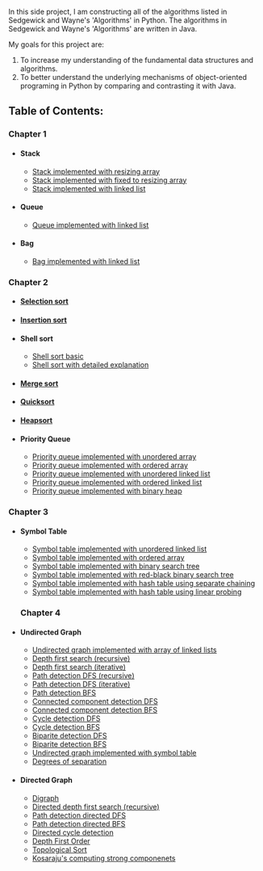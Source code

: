 In this side project, I am constructing all of the algorithms listed in Sedgewick and Wayne's 'Algorithms' in Python. 
The algorithms in Sedgewick and Wayne's 'Algorithms' are written in Java. 

My goals for this project are:
1. To increase my understanding of the fundamental data structures and algorithms. 
2. To better understand the underlying mechanisms of object-oriented programing in Python by comparing and contrasting it with Java.

## Table of Contents:

### Chapter 1
- #### Stack<br>
  - [Stack implemented with resizing array](chapter_1/stack/stack_resizingarray.py)<br>
  - [Stack implemented with fixed to resizing array](chapter_1/stack/stack_resizingarray.py)<br>
  - [Stack implemented with linked list](chapter_1/stack/stack_resizingarray.py)<br>
- #### Queue<br>
  - [Queue implemented with linked list](chapter_1/queue/queue_linkedlist.py)<br>
- #### Bag<br>
  - [Bag implemented with linked list](chapter_1/bag/bag_linkedlist.py)<br>
  
  
  
### Chapter 2
- #### [Selection sort](chapter_2/selection_sort/selection_sort.py)<br>
- #### [Insertion sort](chapter_2/insertion_sort/insertion_sort.py)<br>
- #### Shell sort<br>
  - [Shell sort basic](chapter_2/shell_sort/shell_sort.py)<br>
  - [Shell sort with detailed explanation](chapter_2/shell_sort/shell_sort_explanation.py)<br>
- #### [Merge sort](chapter_2/merge_sort/merge_sort.py)<br>
- #### [Quicksort](chapter_2/quicksort/quicksort.py)<br>
- #### [Heapsort](chapter_2/heapsort/heapsort.py)<br>
- #### Priority Queue<br>
  - [Priority queue implemented with unordered array](chapter_2/priority_queue/priorityqueue_unorderedarray.py)<br>
  - [Priority queue implemented with ordered array](chapter_2/priority_queue/priorityqueue_orderedarray.py)<br>
  - [Priority queue implemented with unordered linked list](chapter_2/priority_queue/priorityqueue_unorderedlinkedlist.py)<br>
  - [Priority queue implemented with ordered linked list](chapter_2/priority_queue/priorityqueue_orderedlinkedlist.py)<br>
  - [Priority queue implemented with binary heap](chapter_2/priority_queue/priorityqueue_binaryheap.py)<br>
  
  
### Chapter 3
- #### Symbol Table<br>
  - [Symbol table implemented with unordered linked list](chapter_3/st_sequentialsearch_unorderedlinkedlist/st_sequentialsearch_unorderedlinkedlist.py)<br>
  - [Symbol table implemented with ordered array](chapter_3/st_binarysearch_orderedarray/st_binarysearch_orderedarray.py)<br>
  - [Symbol table implemented with binary search tree](chapter_3/st_binarysearchtree/st_binarysearchtree.py)<br>
  - [Symbol table implemented with red-black binary search tree](chapter_3/st_redblack_binarysearchtree/st_redblack_binarysearchtree.py)<br>
  - [Symbol table implemented with hash table using separate chaining](chapter_3/st_hashtable_separatechaining/st_hashtable_separatechaining.py)<br>
  - [Symbol table implemented with hash table using linear probing](chapter_3/st_hashtable_linearprobing/st_hashtable_linearprobing.py)<br>
  
  ### Chapter 4
- #### Undirected Graph<br>
  - [Undirected graph implemented with array of linked lists](chapter_4/undirected_graphs/graph_array_adjacencylists.py)<br>
  - [Depth first search (recursive)](chapter_4/undirected_graphs/dfs_recursive.py)<br>
  - [Depth first search (iterative)](chapter_4/undirected_graphs/dfs_iterative.py)<br>
  - [Path detection DFS (recursive)](chapter_4/undirected_graphs/paths_dfs_recursive.py)<br>
  - [Path detection DFS (iterative)](chapter_4/undirected_graphs/paths_dfs_iterative.py)<br>
  - [Path detection BFS](chapter_4/undirected_graphs/paths_bfs.py)<br>
  - [Connected component detection DFS](chapter_4/undirected_graphs/connected_components.py)<br>
  - [Connected component detection BFS](chapter_4/undirected_graphs/connected_components_bfs.py)<br>
  - [Cycle detection DFS](chapter_4/undirected_graphs/cycle.py)<br>
  - [Cycle detection BFS](chapter_4/undirected_graphs/cycle_bfs.py)<br>
  - [Biparite detection DFS](chapter_4/undirected_graphs/biparite.py)<br>
  - [Biparite detection BFS](chapter_4/undirected_graphs/biparite_bfs.py)<br>
  - [Undirected graph implemented with symbol table](chapter_4/undirected_graphs/symbol_graph.py)<br>
  - [Degrees of separation](chapter_4/undirected_graphs/degrees_of_separation.py)<br>
  
- #### Directed Graph <br>
  - [Digraph](chapter_4/directed_graphs/digraph.py)<br>
  - [Directed depth first search (recursive)](chapter_4/directed_graphs/directed_dfs.py)<br>
  - [Path detection directed DFS](chapter_4/directed_graphs/paths_dfs_directed.py)<br>
  - [Path detection directed BFS](chapter_4/directed_graphs/paths_bfs_directed.py)<br>
  - [Directed cycle detection](chapter_4/directed_graphs/directed_cycle.py)<br>
  - [Depth First Order](chapter_4/directed_graphs/depth_first_order.py)<br>
  - [Topological Sort](chapter_4/directed_graphs/topological.py)<br>
  - [Kosaraju's computing strong componenets](chapter_4/directed_graphs/kosaraju_scc.py)<br>
  
  
